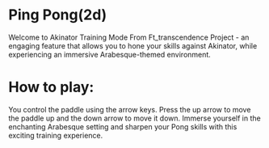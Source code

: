 # Ping Pong(2d)
Welcome to Akinator Training Mode From Ft_transcendence Project - an engaging feature that allows you to hone your skills against Akinator, while experiencing an immersive Arabesque-themed environment.
# How to play:
You control the paddle using the arrow keys. Press the up arrow to move the paddle up and the down arrow to move it down.
Immerse yourself in the enchanting Arabesque setting and sharpen your Pong skills with this exciting training experience.
